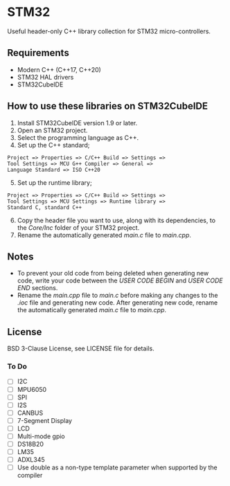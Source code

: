 # STM32

Useful header-only C++ library collection for STM32 micro-controllers.

## Requirements

+ Modern C++ (C++17, C++20)
+ STM32 HAL drivers
+ STM32CubeIDE

## How to use these libraries on STM32CubeIDE

1. Install STM32CubeIDE version 1.9 or later.
2. Open an STM32 project.
3. Select the programming language as C++.
4. Set up the C++ standard;
``` 
Project => Properties => C/C++ Build => Settings => 
Tool Settings => MCU G++ Compiler => General =>
Language Standard => ISO C++20 
```
5. Set up the runtime library;
``` 
Project => Properties => C/C++ Build => Settings => 
Tool Settings => MCU Settings => Runtime library => 
Standard C, standard C++
```
6. Copy the header file you want to use, along with its dependencies, to the *Core/Inc* folder of your STM32 project.
7. Rename the automatically generated *main.c* file to *main.cpp*.

## Notes

+ To prevent your old code from being deleted when generating new code, write your code between the *USER CODE BEGIN* and *USER CODE END* sections.
+ Rename the *main.cpp* file to *main.c* before making any changes to the *.ioc* file and generating new code. After generating new code, rename the automatically generated *main.c* file to *main.cpp*.

## License

BSD 3-Clause License, see LICENSE file for details.

### To Do
 
+ [ ] I2C
+ [ ] MPU6050
+ [ ] SPI
+ [ ] I2S
+ [ ] CANBUS
+ [ ] 7-Segment Display
+ [ ] LCD
+ [ ] Multi-mode gpio
+ [ ] DS18B20
+ [ ] LM35
+ [ ] ADXL345
+ [ ] Use double as a non-type template parameter when supported by the compiler